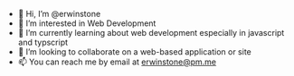 - 👋 Hi, I’m @erwinstone
- 👀 I’m interested in Web Development
- 🌱 I’m currently learning about web development especially in javascript and typscript 
- 💞️ I’m looking to collaborate on a web-based application or site
- 📫 You can reach me by email at erwinstone@pm.me 

<!---
erwinstone/erwinstone is a ✨ special ✨ repository because its `README.md` (this file) appears on your GitHub profile.
You can click the Preview link to take a look at your changes.
--->
